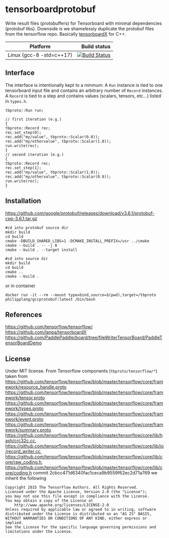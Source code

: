 # tensorboardprotobuf
Write result files (protobuffers) for Tensorboard with minimal dependencies (protobuf libs). Downside is we shamelessly duplicate the
protobuf files from the tensorflow repo. Basically [tensorboardX](https://github.com/lanpa/tensorboardX) for C++.

Platform | Build status
---------|-------------:
Linux (gcc-8 -std=c++17)| [![Build Status](https://travis-ci.org/plang85/tensorboardprotobuf.svg?branch=master)](https://travis-ci.org/plang85/tensorboardprotobuf)

## Interface
The interface is intentionally kept to a minmum: A `Run` instance is tied to one tensorboard input file and contains an arbitrary number of `Record` instances. A `Record` is tied to a step and contains values (scalars, tensors, etc...) listed in `types.h`.

```
tbproto::Run run;

// first iteration (e.g.)
{
tbproto::Record rec;
rec.set_step(0);
rec.add("my/value", tbproto::Scalar(0.0));
rec.add("my/othervalue", tbproto::Scalar(1.0));
run.write(rec);
}
// second iteration (e.g.)
{
tbproto::Record rec;
rec.set_step(1);
rec.add("my/value", tbproto::Scalar(1.0));
rec.add("my/othervalue", tbproto::Scalar(0.8));
run.write(rec);
}
```

## Installation
https://github.com/google/protobuf/releases/download/v3.6.1/protobuf-cpp-3.6.1.tar.gz
```
#cd into protobuf source dir
mkdir build
cd build
cmake -DBUILD_SHARED_LIBS=1 -DCMAKE_INSTALL_PREFIX=/usr ../cmake
cmake --build . -- -j 8
cmake --build . --target install
```
```
#cd into source dir
mkdir build
cd build
cmake ..
cmake --build .
```
or in container
```
docker run -it --rm --mount type=bind,source=$(pwd),target=/tbproto philipplang/gccprotobuf:latest /bin/bash
```
## References

https://github.com/tensorflow/tensorflow/
https://github.com/lanpa/tensorboardX
https://github.com/PaddlePaddle/board/tree/fileWriterTensorBoard/PaddleTensorBoardDemo 


## License

Under MIT license. From Tensorflow components (`tbproto/tensorflow/*`) taken from 
https://github.com/tensorflow/tensorflow/blob/master/tensorflow/core/framework/resource_handle.proto
https://github.com/tensorflow/tensorflow/blob/master/tensorflow/core/framework/tensor.proto
https://github.com/tensorflow/tensorflow/blob/master/tensorflow/core/framework/types.proto
https://github.com/tensorflow/tensorflow/blob/master/tensorflow/core/framework/event.proto
https://github.com/tensorflow/tensorflow/blob/master/tensorflow/core/framework/summary.proto
https://github.com/tensorflow/tensorflow/blob/master/tensorflow/core/lib/hash/crc32c.cc, https://github.com/tensorflow/tensorflow/blob/master/tensorflow/core/lib/io/record_writer.cc, https://github.com/tensorflow/tensorflow/blob/master/tensorflow/core/lib/core/raw_coding.h, https://github.com/tensorflow/tensorflow/blob/master/tensorflow/core/lib/core/coding.h
commit 2cbcc471d6340fac1ceca9b9559f62ec2d71a769 we inherit the following 

```
Copyright 2015 The TensorFlow Authors. All Rights Reserved.
Licensed under the Apache License, Version 2.0 (the "License");
you may not use this file except in compliance with the License.
You may obtain a copy of the License at
    http://www.apache.org/licenses/LICENSE-2.0
Unless required by applicable law or agreed to in writing, software
distributed under the License is distributed on an "AS IS" BASIS,
WITHOUT WARRANTIES OR CONDITIONS OF ANY KIND, either express or implied.
See the License for the specific language governing permissions and
limitations under the License.
```
